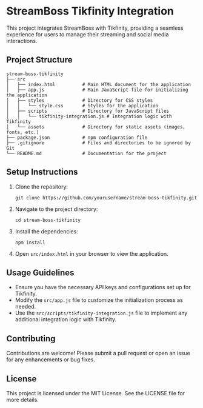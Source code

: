 # StreamBoss Tikfinity Integration

This project integrates StreamBoss with Tikfinity, providing a seamless experience for users to manage their streaming and social media interactions.

## Project Structure

```
stream-boss-tikfinity
├── src
│   ├── index.html          # Main HTML document for the application
│   ├── app.js              # Main JavaScript file for initializing the application
│   ├── styles              # Directory for CSS styles
│   │   └── style.css       # Styles for the application
│   ├── scripts             # Directory for JavaScript files
│   │   └── tikfinity-integration.js # Integration logic with Tikfinity
│   └── assets              # Directory for static assets (images, fonts, etc.)
├── package.json            # npm configuration file
├── .gitignore              # Files and directories to be ignored by Git
└── README.md               # Documentation for the project
```

## Setup Instructions

1. Clone the repository:
   ```
   git clone https://github.com/yourusername/stream-boss-tikfinity.git
   ```

2. Navigate to the project directory:
   ```
   cd stream-boss-tikfinity
   ```

3. Install the dependencies:
   ```
   npm install
   ```

4. Open `src/index.html` in your browser to view the application.

## Usage Guidelines

- Ensure you have the necessary API keys and configurations set up for Tikfinity.
- Modify the `src/app.js` file to customize the initialization process as needed.
- Use the `src/scripts/tikfinity-integration.js` file to implement any additional integration logic with Tikfinity.

## Contributing

Contributions are welcome! Please submit a pull request or open an issue for any enhancements or bug fixes.

## License

This project is licensed under the MIT License. See the LICENSE file for more details.